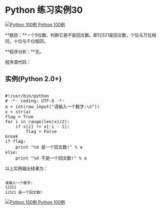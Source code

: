 Python 练习实例30
=============

 [![Python 100例](../images/up.gif)
 Python 100例](python-100-examples.html)


 **题目：**一个5位数，判断它是不是回文数。即12321是回文数，个位与万位相同，十位与千位相同。

 **程序分析：**无。

 程序源代码：

  实例(Python 2.0+)
---------------

 <pre>

#!/usr/bin/python
# -*- coding: UTF-8 -*-
a = int(raw_input("请输入一个数字:\n"))
x = str(a)
flag = True
for i in range(len(x)/2):
    if x[i] != x[-i - 1]:
        flag = False
break
if flag:
    print "%d 是一个回文数!" % a
else:
    print "%d 不是一个回文数!" % a
</pre>

 以上实例输出结果为：

 
```

请输入一个数字:
12321
12321 是一个回文数!

```

[![Python 100例](../images/up.gif)
 Python 100例](python-100-examples.html)
